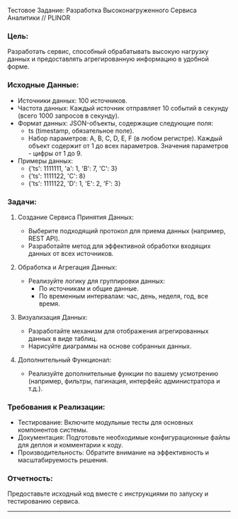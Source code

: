 Тестовое Задание: Разработка Высоконагруженного Сервиса Аналитики // PLINOR

### Цель:
Разработать сервис, способный обрабатывать высокую нагрузку данных и предоставлять агрегированную информацию в удобной форме.

### Исходные Данные:
- Источники данных: 100 источников.
- Частота данных: Каждый источник отправляет 10 событий в секунду (всего 1000 запросов в секунду).
- Формат данных: JSON-объекты, содержащие следующие поля:
  - ts (timestamp, обязательное поле).
  - Набор параметров: A, B, C, D, E, F (в любом регистре). Каждый объект содержит от 1 до всех параметров. Значения параметров - цифры от 1 до 9.
- Примеры данных:
  - {'ts': 1111111, 'a': 1, 'B': 7, 'C': 3}
  - {'ts': 1111122, 'C': 8}
  - {'ts': 1111122, 'D': 1, 'E': 2, 'F': 3}

### Задачи:
1. Создание Сервиса Принятия Данных:
   - Выберите подходящий протокол для приема данных (например, REST API).
   - Разработайте метод для эффективной обработки входящих данных от всех источников.

2. Обработка и Агрегация Данных:
   - Реализуйте логику для группировки данных:
     - По источникам и общие данные.
     - По временным интервалам: час, день, неделя, год, все время.

3. Визуализация Данных:
   - Разработайте механизм для отображения агрегированных данных в виде таблиц.
   - Нарисуйте диаграммы на основе собранных данных.

4. Дополнительный Функционал:
   - Реализуйте дополнительные функции по вашему усмотрению (например, фильтры, пагинация, интерфейс администратора и т.д.).

### Требования к Реализации:
- Тестирование: Включите модульные тесты для основных компонентов системы.
- Документация: Подготовьте необходимые конфигурационные файлы для деплоя и комментарии к коду.
- Производительность: Обратите внимание на эффективность и масштабируемость решения.

### Отчетность:
Предоставьте исходный код вместе с инструкциями по запуску и тестированию сервиса.

---